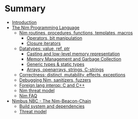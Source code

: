 # Summary

- [Introduction](01_introduction.md)
- [The Nim Programming Language](02_the_Nim_programming_language.md)
  - [Nim routines, procedures, functions, templates, macros](02.1_nim_routines_proc_func_templates_macros.md)
    - [Operators, bit manipulation](02.1.1_operators_bit_manipulation.md)
    - [Closure iterators](02.1.4_closure_iterators.md)
  - [Datatypes: value, ref, ptr](02.2_stack_ref_ptr_types.md)
    - [Casting and low-level memory representation](02.2.2_casting_and_low_level_memory_representation.md)
    - [Memory Management and Garbage Collection](02.2.3_memory_management_gc.md)
    - [Generic types & static types](02.2.4_generics_types_static_types.md)
    - [Arrays, openarrays, strings, C-strings](02.2.5_arrays_openarrays_strings_cstring.md)
  - [Correctness: distinct, mutability, effects, exceptions](02.3_correctness_distinct_mutability_effects_exceptions.md)
  - [Debugging Nim, sanitizers, fuzzers](02.4_debugging_Nim_sanitizers_fuzzers.md)
  - [Foreign lang interop: C and C++](02.5_foreign_lang_to_from_interop.md)
  - [Nim threat model](02.8_Nim_threat_model.md)
  - [Nim FAQ](02.10_Nim_FAQ.md)
- [Nimbus NBC - The Nim-Beacon-Chain](03_nbc_nimbus_beacon_chain.md)
  - [Build system and dependencies](03.2_build_system_and_dependencies.md)
  - [Threat model](03.5_the_threat_model.md)


<!-- Not fleshed out, out of line because mdbook bug -->

<!-- - [Pointer manipulation](02.1.2_pointer_manipulation.md) -->
<!-- - [Emitting raw C or Assembly code](02.1.3_emitting_raw_C_assembly_code.md) -->

<!-- - [Builtin types](02.2.1_builtin_types.md) -->

<!-- - [Runtime types: Variants & Object-Oriented Programming](02.2.6_runtime_types_variants_oop.md) -->
<!-- - [Compile-time Evaluation](02.2.7_compiletime_evaluation.md) -->

<!-- - [Nim standard library use in Nimbus](02.9_Nim_stdlib_use_in_nimbus.md) -->
